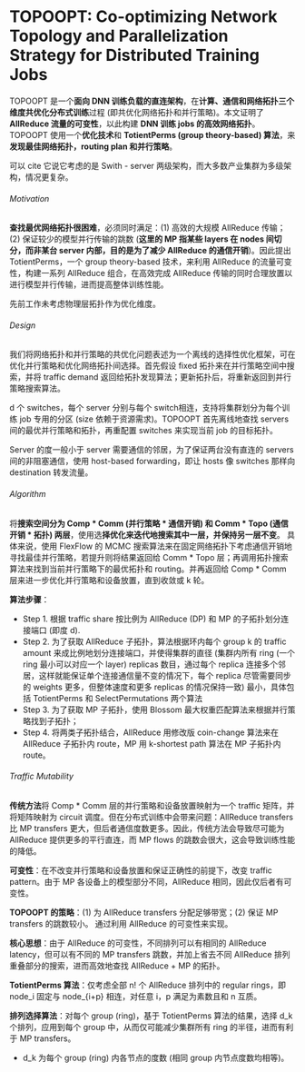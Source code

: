 # TOPOOPT: Co-optimizing Network Topology and Parallelization Strategy for Distributed Training Jobs

TOPOOPT 是一个**面向 DNN 训练负载的直连架构**，在**计算、通信和网络拓扑三个维度共优化分布式训练**过程 (即共优化网络拓扑和并行策略)。本文证明了 **AllReduce 流量的可变性**，以此构建 **DNN 训练 jobs 的高效网络拓扑**。TOPOOPT 使用一个**优化技术**和 **TotientPerms (group theory-based) 算法**，来**发现最佳网络拓扑，routing plan 和并行策略**。

可以 cite 它说它考虑的是 Swith - server 两级架构，而大多数产业集群为多级架构，情况更复杂。

###### Motivation

**查找最优网络拓扑很困难**，必须同时满足：(1) 高效的大规模 AllReduce 传输；(2) 保证较少的模型并行传输的跳数 (**这里的 MP 指某些 layers 在 nodes 间切分，而非某台 server 内部，目的是为了减少 AllReduce 的通信开销**)。因此提出 TotientPerms，一个 group theory-based 技术，来利用 AllReduce 的流量可变性，构建一系列 AllReduce 组合，在高效完成 AllReduce 传输的同时合理放置以进行模型并行传输，进而提高整体训练性能。

先前工作未考虑物理层拓扑作为优化维度。

###### Design

我们将网络拓扑和并行策略的共优化问题表述为一个离线的选择性优化框架，可在优化并行策略和优化网络拓扑间选择。首先假设 fixed 拓扑来在并行策略空间中搜索，并将 traffic demand  返回给拓扑发现算法；更新拓扑后，将重新返回到并行策略搜索算法。

d 个 switches，每个 server 分别与每个 switch相连，支持将集群划分为每个训练 job 专用的分区 (size 依赖于资源需求)。TOPOOPT 首先离线地查找 servers 间的最优并行策略和拓扑，再重配置 switches 来实现当前 job 的目标拓扑。

Server 的度一般小于 server 需要通信的邻居，为了保证两台没有直连的 servers 间的非阻塞通信，使用 host-based forwarding，即让 hosts 像 switches 那样向 destination 转发流量。

###### Algorithm

将**搜索空间分为 Comp * Comm (并行策略 * 通信开销) 和 Comm * Topo (通信开销 * 拓扑) 两层**，使用选**择优化来迭代地搜索其中一层，并保持另一层不变**。
具体来说，使用 FlexFlow 的 MCMC 搜索算法来在固定网络拓扑下考虑通信开销地寻找最佳并行策略，若提升则将结果返回给 Comm * Topo 层；再调用拓扑搜索算法来找到当前并行策略下的最优拓扑和 routing。并再返回给 Comp * Comm 层来进一步优化并行策略和设备放置，直到收敛或 k 轮。

**算法步骤**：

- Step 1. 根据 traffic share 按比例为 AllReduce (DP) 和 MP 的子拓扑划分连接端口 (即度 d).
- Step 2. 为了获取 AllReduce 子拓扑，算法根据环内每个 group k 的 traffic amount 来成比例地划分连接端口，并使得集群的直径 (集群内所有 ring (一个 ring 最小可以对应一个 layer) replicas 数目，通过每个 replica 连接多个邻居，这样就能保证单个连接通信量不变的情况下，每个 replica 尽管需要同步的 weights 更多，但整体速度和更多 replicas 的情况保持一致) 最小，具体包括 TotientPerms 和 SelectPermutations 两个算法
- Step 3. 为了获取 MP 子拓扑，使用 Blossom 最大权重匹配算法来根据并行策略找到子拓扑；
- Step 4. 将两类子拓扑结合，AllReduce 用修改版 coin-change 算法来在 AllReduce 子拓扑内 route，MP 用 k-shortest path 算法在 MP 子拓扑内 route。

###### Traffic Mutability

**传统方法**将 Comp * Comm 层的并行策略和设备放置映射为一个 traffic 矩阵，并将矩阵映射为 circuit 调度。但在分布式训练中会带来问题：AllReduce transfers 比 MP transfers 更大，但后者通信度数更多。因此，传统方法会导致尽可能为 AllReduce 提供更多的平行直连，而 MP flows 的跳数会很大，这会导致训练性能的降低。

**可变性**：在不改变并行策略和设备放置和保证正确性的前提下，改变 traffic pattern。由于 MP 各设备上的模型部分不同，AllReduce 相同，因此仅后者有可变性。

**TOPOOPT 的策略**：(1) 为 AllReduce transfers 分配足够带宽；(2) 保证 MP transfers 的跳数较小。
通过利用 AllReduce 的可变性来实现。

**核心思想**：由于 AllReduce 的可变性，不同排列可以有相同的 AllReduce latency，但可以有不同的 MP transfers 跳数，并加上省去不同 AllReduce 排列重叠部分的搜索，进而高效地查找 AllReduce + MP 的拓扑。

**TotientPerms 算法**：仅考虑全部 n! 个 AllReduce 排列中的 regular rings，即 node_i 固定与 node_{i+p} 相连，对任意 i，p 满足为素数且和 n 互质。

**排列选择算法**：对每个 group (ring)，基于 TotientPerms 算法的结果，选择 d_k 个排列，应用到每个 group 中，从而仅可能减少集群所有 ring 的半径，进而有利于 MP transfers。

- d_k 为每个 group (ring) 内各节点的度数 (相同 group 内节点度数均相等)。



